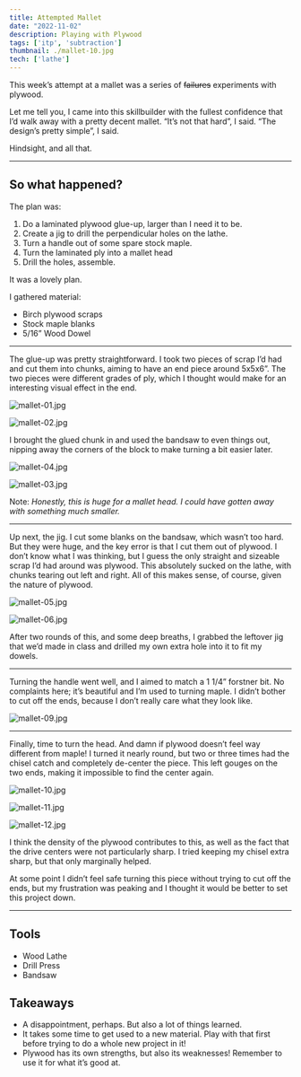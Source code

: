 ```yaml
---
title: Attempted Mallet
date: "2022-11-02"
description: Playing with Plywood
tags: ['itp', 'subtraction']
thumbnail: ./mallet-10.jpg
tech: ['lathe']
---
```


This week’s attempt at a mallet was a series of ~~failures~~ experiments with plywood.

Let me tell you, I came into this skillbuilder with the fullest confidence that I’d walk away with a pretty decent mallet. “It’s not that hard”, I said. “The design’s pretty simple”, I said.

Hindsight, and all that.

---

## So what happened?

The plan was:

1. Do a laminated plywood glue-up, larger than I need it to be.  
2. Create a jig to drill the perpendicular holes on the lathe.
3. Turn a handle out of some spare stock maple.
4. Turn the laminated ply into a mallet head
5. Drill the holes, assemble.

It was a lovely plan.

I gathered material:

- Birch plywood scraps
- Stock maple blanks
- 5/16” Wood Dowel

---

The glue-up was pretty straightforward. I took two pieces of scrap I’d had and cut them into chunks, aiming to have an end piece around 5x5x6”. The two pieces were different grades of ply, which I thought would make for an interesting visual effect in the end.

![mallet-01.jpg](./mallet-01.jpg)

![mallet-02.jpg](./mallet-02.jpg)

I brought the glued chunk in and used the bandsaw to even things out, nipping away the corners of the block to make turning a bit easier later.

![mallet-04.jpg](./mallet-04.jpg)

![mallet-03.jpg](./mallet-03.jpg)

Note: _Honestly, this is huge for a mallet head. I could have gotten away with something much smaller._

---

Up next, the jig. I cut some blanks on the bandsaw, which wasn’t too hard. But they were huge, and the key error is that I cut them out of plywood. I don’t know what I was thinking, but I guess the only straight and sizeable scrap I’d had around was plywood. This absolutely sucked on the lathe, with chunks tearing out left and right. All of this makes sense, of course, given the nature of plywood.

![mallet-05.jpg](./mallet-05.jpg)

![mallet-06.jpg](./mallet-06.jpg)

After two rounds of this, and some deep breaths, I grabbed the leftover jig that we’d made in class and drilled my own extra hole into it to fit my dowels.

---

Turning the handle went well, and I aimed to match a 1 1/4” forstner bit. No complaints here; it’s beautiful and I’m used to turning maple. I didn’t bother to cut off the ends, because I don’t really care what they look like.

![mallet-09.jpg](./mallet-09.jpg)

---

Finally, time to turn the head. And damn if plywood doesn’t feel way different from maple! I turned it nearly round, but two or three times had the chisel catch and completely de-center the piece. This left gouges on the two ends, making it impossible to find the center again.

![mallet-10.jpg](./mallet-10.jpg)

![mallet-11.jpg](./mallet-11.jpg)

![mallet-12.jpg](./mallet-12.jpg)

I think the density of the plywood contributes to this, as well as the fact that the drive centers were not particularly sharp. I tried keeping my chisel extra sharp, but that only marginally helped.

At some point I didn’t feel safe turning this piece without trying to cut off the ends, but my frustration was peaking and I thought it would be better to set this project down.

---

## Tools

- Wood Lathe
- Drill Press
- Bandsaw

## Takeaways

- A disappointment, perhaps. But also a lot of things learned.
- It takes some time to get used to a new material. Play with that first before trying to do a whole new project in it!
- Plywood has its own strengths, but also its weaknesses! Remember to use it for what it’s good at.
